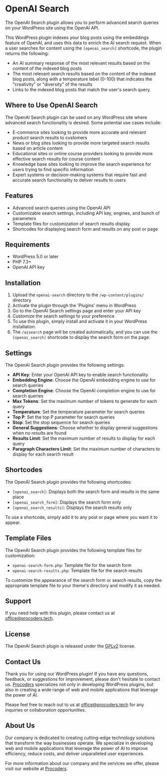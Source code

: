 # OpenAI Search

The OpenAI Search plugin allows you to perform advanced search queries on your WordPress site using the OpenAI API. 

This WordPress plugin indexes your blog posts using the embeddings feature of OpenAI, and uses this data to enrich the AI search request. When a user searches for content using the `[openai_search]` shortcode, the plugin returns the following:

* An AI summary response of the most relevant results based on the content of the indexed blog posts
* The most relevant search results based on the content of the indexed blog posts, along with a temperature label (0-100) that indicates the "creativity" or "diversity" of the results
* Links to the indexed blog posts that match the user's search query.

## Where to Use OpenAI Search

The OpenAI Search plugin can be used on any WordPress site where advanced search functionality is desired. Some potential use cases include:

- E-commerce sites looking to provide more accurate and relevant product search results to customers
- News or blog sites looking to provide more targeted search results based on article content
- Educational sites or online course providers looking to provide more effective search results for course content
- Knowledge base sites looking to improve the search experience for users trying to find specific information
- Expert systems or decision-making systems that require fast and accurate search functionality to deliver results to users

## Features

- Advanced search queries using the OpenAI API
- Customizable search settings, including API key, engines, and bunch of parameters
- Template files for customization of search results display
- Shortcodes for displaying search form and results on any post or page

## Requirements

- WordPress 5.0 or later
- PHP 7.3+
- OpenAI API key

## Installation

1. Upload the `openai-search` directory to the `/wp-content/plugins/` directory
2. Activate the plugin through the 'Plugins' menu in WordPress
3. Go to the OpenAI Search settings page and enter your API key
4. Customize the search settings to your preference
5. To use this plugin, simply install and activate it in your WordPress installation. 
6. The `/aisearch` page will be created automatically, and you can use the `[openai_search]` shortcode to display the search form on the page.

## Settings

The OpenAI Search plugin provides the following settings:

- **API Key**: Enter your OpenAI API key to enable search functionality
- **Embedding Engine**: Choose the OpenAI embedding engine to use for search queries
- **Completion Engine**: Choose the OpenAI completion engine to use for search queries
- **Max Tokens**: Set the maximum number of tokens to generate for each query
- **Temperature**: Set the temperature parameter for search queries
- **Top P**: Set the top P parameter for search queries
- **Stop**: Set the stop sequence for search queries
- **General Suggestions**: Choose whether to display general suggestions when no results are found
- **Results Limit**: Set the maximum number of results to display for each query
- **Paragraph Characters Limit**: Set the maximum number of characters to display for each search result

## Shortcodes

The OpenAI Search plugin provides the following shortcodes:

- `[openai_search]`: Displays both the search form and results in the same place
- `[openai_search_form]`: Displays the search form only
- `[openai_search_results]`: Displays the search results only


To use a shortcode, simply add it to any post or page where you want it to appear.

## Template Files

The OpenAI Search plugin provides the following template files for customization:

- `openai-search-form.php`: Template file for the search form
- `openai-search-results.php`: Template file for the search results

To customize the appearance of the search form or search results, copy the appropriate template file to your theme's directory and modify it as needed.

## Support

If you need help with this plugin, please contact us at office@procoders.tech.

## License

The OpenAI Search plugin is released under the [GPLv2](https://www.gnu.org/licenses/gpl-2.0.html) license.


## Contact Us

Thank you for using our WordPress plugin! If you have any questions, feedback, or suggestions for improvement, please don't hesitate to contact us. [Procoders](https://procoders.tech) specializes not only in developing WordPress plugins, but also in creating a wide range of web and mobile applications that leverage the power of AI.

Please feel free to reach out to us at [office@procoders.tech](mailto:office@procoders.tech) for any inquiries or collaboration opportunities.

## About Us

Our company is dedicated to creating cutting-edge technology solutions that transform the way businesses operate. We specialize in developing web and mobile applications that leverage the power of AI to improve efficiency, reduce costs, and deliver unparalleled user experiences.

For more information about our company and the services we offer, please visit our website at [Procoders](https://procoders.tech).
